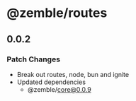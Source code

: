 # @zemble/routes

## 0.0.2

### Patch Changes

- Break out routes, node, bun and ignite
- Updated dependencies
  - @zemble/core@0.0.9
